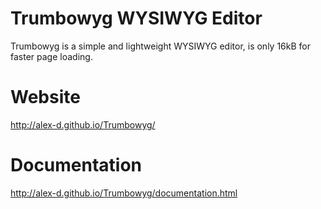 # Trumbowyg WYSIWYG Editor

Trumbowyg is a simple and lightweight WYSIWYG editor, is only 16kB for faster page loading.


# Website

http://alex-d.github.io/Trumbowyg/


# Documentation

http://alex-d.github.io/Trumbowyg/documentation.html